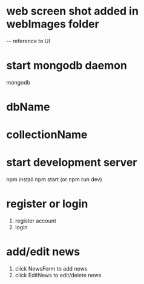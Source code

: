 # web screen shot added in webImages folder
-- reference to UI

# start mongodb daemon
mongodb

# dbName 
# collectionName 

# start development server

npm install
npm start (or npm run dev)

# register or login

1. register account
2. login

# add/edit news

1. click NewsForm to add news
2. click EditNews to edit/delete news
